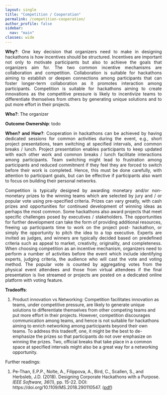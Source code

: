 ```yaml
---
layout: single
title: "Competition / Cooperation"
permalink: /competition-cooperation/
author_profile: false
sidebar:
  nav: "main"
classes: wide
---
```

<style>
  p { text-align:justify; }
  ol.li { text-align:justify; }
</style>
<p><b>Why?</b>: One key decision that organizers need to make in designing hackathons is how incentives should be structured. Incentives are important not only to motivate participants but also to achieve the goals that organizers aim for. The two common incentive mechanisms are collaboration and competition. Collaboration is suitable for hackathons aiming to establish or deepen connections among participants that can foster longer-term collaboration as it promotes interaction among participants. Competition is suitable for hackathons aiming to create innovations as the competitive pressure is likely to incentivize teams to differentiate themselves from others by generating unique solutions and to put more effort in their projects.</p>
<p><b>Who?</b>: The organizer</p>
<p><b>Outcome Ownership</b>: todo</p>
<p><b>When? and How?</b>: Cooperation in hackathons can be achieved by having dedicated sessions for common activities during the event, e.g., short project presentations, team switching at specified intervals, and common breaks / lunch. Project presentation enables participants to keep updated with each other work and common breaks / lunch facilitate interactions among participants. Team switching might lead to frustration among participants and reduced commitment if they feel they are forced to switch before their work is completed. Hence, this must be done carefully, with attention to participant goals, but can be effective if participants also want to focus on building their personal networks.</p>
<p>Competition is typically designed by awarding monetary and/or non-monetary prizes to the winning teams which are selected by jury and / or popular vote using pre-specified criteria. Prizes can vary greatly, with cash prizes and opportunities for continued development of winning ideas as perhaps the most common. Some hackathons also award projects that meet specific challenges posed by executives / stakeholders. The opportunities for further development can take the form of providing additional resources, freeing up participants time to work on the project post- hackathon, or simply the opportunity to pitch the idea to a top executive. Experts are invited as judges, and winners are typically decided based on predefined criteria such as appeal to market, creativity, originality, and completeness. When choosing competition as an incentive mechanism, organizers need to perform a number of activities before the event which include identifying experts, judging criteria, the audience who will cast the vote and voting method. The popular vote is counted by aggregating votes from the physical event attendees and those from virtual attendees if the final presentation is live streamed or projects are posted on a dedicated online platform with voting feature.</p>
<p><b>Tradeoffs</b>: <ol><li>Product innovation vs Networking: Competition facilitates innovation as teams, under competitive pressure, are likely to generate unique solutions to differentiate themselves from other competing teams and put more effort in their projects. However, competition discourages communication among teams, and hence is not suitable for hackathons aiming to enrich networking among participants beyond their own teams. To address this tradeoff, one, it might be the best to de-emphasize the prizes so that participants do not over emphasize on winning the prizes. Two, official breaks that take place in a common space at specified intervals might also be a great way for a networking opportunity.</li></ol></p>
<p>Further readings</b>: <ol><li>Pe-Than, E.P.P., Nolte, A., Filippova, A., Bird, C., Scallen, S., and Herbsleb, J.D. (2018). Designing Corporate Hackathons with a Purpose. <i>IEEE Software, 36</i>(1), pp. 15-22. DOI: https://doi.org/10.1109/MS.2018.290110547. (<a href="https://eipapa.github.io/hackathon-planning-kit/files/Pethan-IEEESW-2018.pdf">pdf</a>)</li></ol></p>
